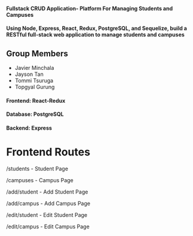 
#### Fullstack CRUD Application- Platform For Managing Students and Campuses
#### Using Node, Express, React, Redux, PostgreSQL, and Sequelize, build a RESTful full-stack web application to manage students and campuses

Group Members
----
* Javier Minchala
* Jayson Tan
* Tommi Tsuruga
* Topgyal Gurung

#### Frontend: React-Redux
#### Database: PostgreSQL
#### Backend: Express

# Frontend Routes

/students - Student Page

/campuses - Campus Page

/add/student - Add Student Page

/add/campus - Add Campus Page

/edit/student - Edit Student Page

/edit/campus - Edit Campus Page

